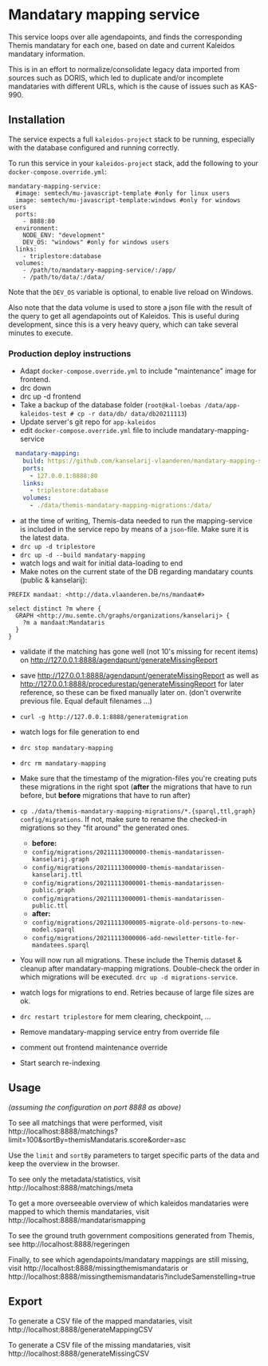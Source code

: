 # Mandatary mapping service

This service loops over alle agendapoints, and finds the corresponding Themis mandatary for each one, based on date and current Kaleidos mandatary information.

This is in an effort to normalize/consolidate legacy data imported from sources such as DORIS, which led to duplicate and/or incomplete mandataries with different URLs, which is the cause of issues such as KAS-990.

## Installation

The service expects a full `kaleidos-project` stack to be running, especially with the database configured and running correctly.

To run this service in your `kaleidos-project` stack, add the following to your `docker-compose.override.yml`:

```
mandatary-mapping-service:
  #image: semtech/mu-javascript-template #only for linux users
  image: semtech/mu-javascript-template:windows #only for windows users
  ports:
    - 8888:80
  environment:
    NODE_ENV: "development"
    DEV_OS: "windows" #only for windows users
  links:
    - triplestore:database
  volumes:
    - /path/to/mandatary-mapping-service/:/app/
    - /path/to/data/:/data/
```

Note that the `DEV_OS` variable is optional, to enable live reload on Windows.

Also note that the data volume is used to store a json file with the result of the query to get all agendapoints out of Kaleidos.
This is useful during development, since this is a very heavy query, which can take several minutes to execute.

### Production deploy instructions

- Adapt `docker-compose.override.yml` to include "maintenance" image for frontend.
- drc down
- drc up -d frontend
- Take a backup of the database folder (`root@kal-loebas /data/app-kaleidos-test # cp -r data/db/ data/db20211113`)
- Update server's git repo for `app-kaleidos`
- edit `docker-compose.override.yml` file to include mandatary-mapping-service
```yml
  mandatary-mapping:
    build: https://github.com/kanselarij-vlaanderen/mandatary-mapping-service.git
    ports:
      - 127.0.0.1:8888:80
    links:
      - triplestore:database
    volumes:
      - ./data/themis-mandatary-mapping-migrations:/data/
```
- at the time of writing, Themis-data needed to run the mapping-service is included in the service repo by means of a `json`-file. Make sure it is the latest data.
- `drc up -d triplestore`
- `drc up -d --build mandatary-mapping`
- watch logs and wait for initial data-loading to end
- Make notes on the current state of the DB regarding mandatary counts (public & kanselarij):
```
PREFIX mandaat: <http://data.vlaanderen.be/ns/mandaat#>

select distinct ?m where {
  GRAPH <http://mu.semte.ch/graphs/organizations/kanselarij> {
    ?m a mandaat:Mandataris
  }
}
```
- validate if the matching has gone well (not 10's missing for recent items) on http://127.0.0.1:8888/agendapunt/generateMissingReport
- save http://127.0.0.1:8888/agendapunt/generateMissingReport as well as http://127.0.0.1:8888/procedurestap/generateMissingReport for later reference, so these can be fixed manually later on. (don't overwrite previous file. Equal default filenames ...)
- `curl -g http://127.0.0.1:8888/generatemigration`
- watch logs for file generation to end
- `drc stop mandatary-mapping`
- `drc rm mandatary-mapping`

- Make sure that the timestamp of the migration-files you're creating puts these migrations in the right spot (**after** the migrations that have to run before, but **before** migrations that have to run after)
- `cp ./data/themis-mandatary-mapping-migrations/*.{sparql,ttl,graph} config/migrations`. If not, make sure to rename the checked-in migrations so they "fit around" the generated ones.
  - **before:**
  - `config/migrations/20211113000000-themis-mandatarissen-kanselarij.graph`
  - `config/migrations/20211113000000-themis-mandatarissen-kanselarij.ttl`
  - `config/migrations/20211113000001-themis-mandatarissen-public.graph`
  - `config/migrations/20211113000001-themis-mandatarissen-public.ttl`
  - **after:**
  - `config/migrations/20211113000005-migrate-old-persons-to-new-model.sparql`
  - `config/migrations/20211113000006-add-newsletter-title-for-mandatees.sparql`


- You will now run all migrations. These include the Themis dataset & cleanup after mandatary-mapping migrations. Double-check the order in which migrations will be executed. `drc up -d migrations-service`.
- watch logs for migrations to end. Retries because of large file sizes are ok.
- `drc restart triplestore` for mem clearing, checkpoint, ...
- Remove mandatary-mapping service entry from override file
- comment out frontend maintenance override
- Start search re-indexing 


## Usage
*(assuming the configuration on port 8888 as above)*

To see all matchings that were performed, visit http://localhost:8888/matchings?limit=100&sortBy=themisMandataris.score&order=asc

Use the `limit` and `sortBy` parameters to target specific parts of the data and keep the overview in the browser.

To see only the metadata/statistics, visit http://localhost:8888/matchings/meta

To get a more overseeable overview of which kaleidos mandataries were mapped to which themis mandataries, visit http://localhost:8888/mandatarismapping

To see the ground truth government compositions generated from Themis, see http://localhost:8888/regeringen

Finally, to see which agendapoints/mandatary mappings are still missing, visit http://localhost:8888/missingthemismandataris or http://localhost:8888/missingthemismandataris?includeSamenstelling=true


## Export

To generate a CSV file of the mapped mandataries, visit http://localhost:8888/generateMappingCSV

To generate a CSV file of the missing mandataries, visit http://localhost:8888/generateMissingCSV
